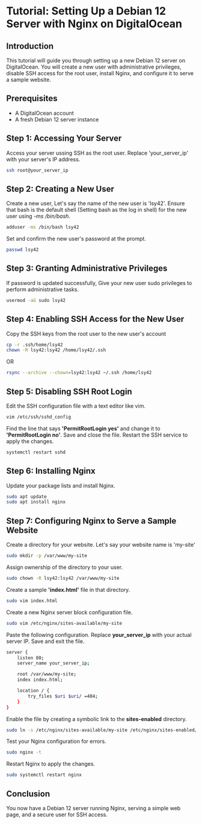 # Tutorial: Setting Up a Debian 12 Server with Nginx on DigitalOcean

## Introduction

This tutorial will guide you through setting up a new Debian 12 server on DigitalOcean. You will create a new user with administrative privileges, disable SSH access for the root user, install Nginx, and configure it to serve a sample website.

## Prerequisites

- A DigitalOcean account
- A fresh Debian 12 server instance

## Step 1: Accessing Your Server

Access your server ussing SSH as the root user. Replace 'your_server_ip' with your server's IP address.
```bash
ssh root@your_server_ip
```

## Step 2: Creating a New User

Create a new user, Let's say the name of the new user is 'lsy42'. 
Ensure that bash is the default shell (Setting bash as the log in shell) for the new user using *-ms /bin/bash*.

```bash
adduser -ms /bin/bash lsy42
```

Set and confirm the new user's password at the prompt.

```bash
passwd lsy42
```

## Step 3: Granting Administrative Privileges

If password is updated successfully,
Give your new user sudo privileges to perform administrative tasks.

```bash
usermod -aG sudo lsy42
```

## Step 4: Enabling SSH Access for the New User

Copy the SSH keys from the root user to the new user's account

```bash
cp -r .ssh/home/lsy42
chown -R lsy42:lsy42 /home/lsy42/.ssh
```

OR

```bash
rsync --archive --chown=lsy42:lsy42 ~/.ssh /home/lsy42
```


## Step 5: Disabling SSH Root Login

Edit the SSH configuration file with a text editor like vim.

```bash
vim /etc/ssh/sshd_config
```

Find the line that says **'PermitRootLogin yes'** and change it to **'PermitRootLogin no'**. Save and close the file. Restart the SSH service to apply the changes.

```bash
systemctl restart sshd
```

## Step 6: Installing Nginx

Update your package lists and install Nginx.

```bash
sudo apt update
sudo apt install nginx
```

## Step 7: Configuring Nginx to Serve a Sample Website

Create a directory for your website. Let's say your website name is 'my-site'

```bash
sudo mkdir -p /var/www/my-site
```

Assign ownership of the directory to your user.

```bash
sudo chown -R lsy42:lsy42 /var/www/my-site
```

Create a sample **'index.html'** file in that directory.

```bash
sudo vim index.html
```

Create a new Nginx server block configuration file.

```bash
sudo vim /etc/nginx/sites-available/my-site
```

Paste the following configuration. Replace **your_server_ip** with your actual server IP. Save and exit the file. 

```bash
server {
    listen 80;
    server_name your_server_ip;

    root /var/www/my-site;
    index index.html;

    location / {
        try_files $uri $uri/ =404;
    }
}
```
Enable the file by creating a symbolic link to the **sites-enabled** directory.

```bash
sudo ln -s /etc/nginx/sites-available/my-site /etc/nginx/sites-enabled/
```

Test your Nginx configuration for errors.

```bash
sudo nginx -t
```

Restart Nginx to apply the changes.

```bash
sudo systemctl restart nginx
```

## Conclusion
You now have a Debian 12 server running Nginx, serving a simple web page, and a secure user for SSH access.

